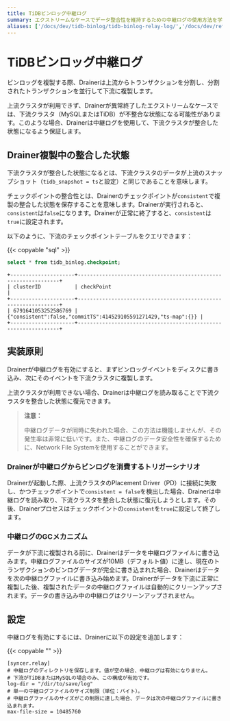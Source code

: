 ```yaml
---
title: TiDBビンロッグ中継ログ
summary: エクストリームなケースでデータ整合性を維持するための中継ログの使用方法を学びます。
aliases: ['/docs/dev/tidb-binlog/tidb-binlog-relay-log/','/docs/dev/reference/tidb-binlog/relay-log/']
---
```


# TiDBビンロッグ中継ログ

ビンロッグを複製する際、Drainerは上流からトランザクションを分割し、分割されたトランザクションを並行して下流に複製します。

上流クラスタが利用できず、Drainerが異常終了したエクストリームなケースでは、下流クラスタ（MySQLまたはTiDB）が不整合な状態になる可能性があります。このような場合、Drainerは中継ログを使用して、下流クラスタが整合した状態になるよう保証します。

## Drainer複製中の整合した状態

下流クラスタが整合した状態になるとは、下流クラスタのデータが上流のスナップショット（`tidb_snapshot = ts`と設定）と同じであることを意味します。

チェックポイントの整合性とは、Drainerのチェックポイントが`consistent`で複製の整合した状態を保存することを意味します。Drainerが実行されると、`consistent`は`false`になります。Drainerが正常に終了すると、`consistent`は`true`に設定されます。

以下のように、下流のチェックポイントテーブルをクエリできます：

{{< copyable "sql" >}}

```sql
select * from tidb_binlog.checkpoint;
```

```
+---------------------+----------------------------------------------------------------+
| clusterID           | checkPoint                                                     |
+---------------------+----------------------------------------------------------------+
| 6791641053252586769 | {"consistent":false,"commitTS":414529105591271429,"ts-map":{}} |
+---------------------+----------------------------------------------------------------+
```

## 実装原則

Drainerが中継ログを有効にすると、まずビンロッグイベントをディスクに書き込み、次にそのイベントを下流クラスタに複製します。

上流クラスタが利用できない場合、Drainerは中継ログを読み取ることで下流クラスタを整合した状態に復元できます。

> **注意：**
>
> 中継ログデータが同時に失われた場合、この方法は機能しませんが、その発生率は非常に低いです。また、中継ログのデータ安全性を確保するために、Network File Systemを使用することができます。

### Drainerが中継ログからビンログを消費するトリガーシナリオ

Drainerが起動した際、上流クラスタのPlacement Driver（PD）に接続に失敗し、かつチェックポイントで`consistent = false`を検出した場合、Drainerは中継ログを読み取り、下流クラスタを整合した状態に復元しようとします。その後、Drainerプロセスはチェックポイントの`consistent`を`true`に設定して終了します。

### 中継ログのGCメカニズム

データが下流に複製される前に、Drainerはデータを中継ログファイルに書き込みます。中継ログファイルのサイズが10MB（デフォルト値）に達し、現在のトランザクションのビンログデータが完全に書き込まれた場合、Drainerはデータを次の中継ログファイルに書き込み始めます。Drainerがデータを下流に正常に複製した後、複製されたデータの中継ログファイルは自動的にクリーンアップされます。データの書き込み中の中継ログはクリーンアップされません。

## 設定

中継ログを有効にするには、Drainerに以下の設定を追加します：

{{< copyable "" >}}

```
[syncer.relay]
# 中継ログのディレクトリを保存します。値が空の場合、中継ログは有効になりません。
# 下流がTiDBまたはMySQLの場合のみ、この構成が有効です。
log-dir = "/dir/to/save/log"
# 単一の中継ログファイルのサイズ制限（単位：バイト）。
# 中継ログファイルのサイズがこの制限に達した場合、データは次の中継ログファイルに書き込まれます。
max-file-size = 10485760
```